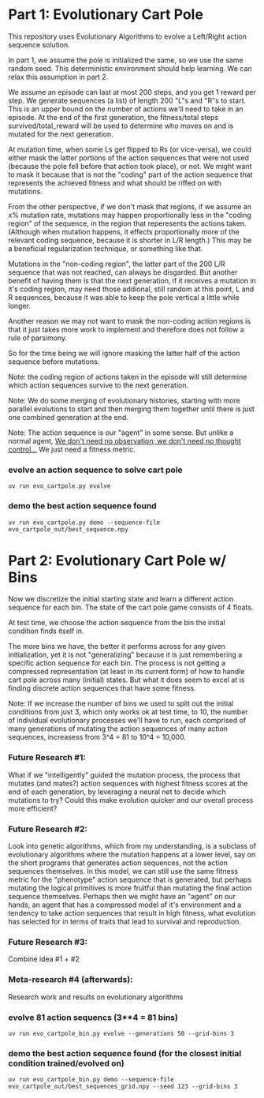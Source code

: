 # Part 1: Evolutionary Cart Pole

This repository uses Evolutionary Algorithms to evolve a Left/Right action sequence solution. 

In part 1, we assume the pole is initialized the same, so we use the same random seed.
This deterministic environment should help learning. We can relax this assumption in part 2.  

We assume an episode can last at most 200 steps, and you get 1 reward per step. We generate sequences (a list) of length 200 "L"s and "R"s to start. This is an upper bound on the number of actions we'll need to take in an episode. At the end of the first generation, the fitness/total steps survived/total_reward will be used to determine who moves on and is mutated for the next generation.  

At mutation time, when some Ls get flipped to Rs (or vice-versa), we could either mask the latter portions of the action sequences that were not used (because the pole fell before that action took place), or not. We might want to mask it because that is not the "coding" part of the action sequence that represents the achieved fitness and what should be riffed on with mutations. 

From the other perspective, if we don't mask that regions, if we assume an x% mutation rate, mutations may happen proportionally less in the "coding region" of the sequence, in the region that reperesents the actions taken. (Although when mutation happens, it effects proportionally more of the relevant coding sequence, because it is shorter in L/R length.) This may be a beneficial regularization technique, or something like that.

Mutations in the "non-coding region", the latter part of the 200 L/R sequence that was not reached, can always be disgarded. But another benefit of having them is that the next generation, if it receives a mutation in it's coding region, may need those addional, still random at this point, L and R sequences, because it was able to keep the pole vertical a little while longer. 

Another reason we may not want to mask the non-coding action regions is that it just takes more work to implement and therefore does not follow a rule of parsimony.

So for the time being we will ignore masking the latter half of the action sequence before mutations. 

Note: the coding region of actions taken in the episode will still determine which action sequences survive to the next generation.

Note: We do some merging of evolutionary histories, starting with more parallel evolutions to start and then merging them together until there is just one combined generation at the end.

Note: The action sequence is our "agent" in some sense. But unlike a normal agent, [We don't need no observation; we don't need no thought control...](https://www.youtube.com/watch?v=bZwxTX2pWmw) We just need a fitness metric.

### evolve an action sequence to solve cart pole
```
uv run evo_cartpole.py evolve
```

### demo the best action sequence found
```
uv run evo_cartpole.py demo --sequence-file evo_cartpole_out/best_sequence.npy
```

#

# Part 2: Evolutionary Cart Pole w/ Bins

Now we discretize the initial starting state and learn a different action sequence for each bin. The state of the cart pole game consists of 4 floats.

At test time, we choose the action sequence from the bin the initial condition finds itself in.

The more bins we have, the better it performs across for any given initialization, yet it is not "generalizing" because it is just remembering a specific action sequence for each bin. The process is not getting a compressed representation (at least in its current form) of how to handle cart pole across many (initial) states. But what it does seem to excel at is finding discrete action sequences that have some fitness.

Note: If we increase the number of bins we used to split out the initial conditions from just 3, which only works ok at test time, to 10, the number of individual evolutionary processes we'll have to run, each comprised of many generations of mutating the action sequences of many action sequences, increasess from 3^4 = 81 to 10^4 = 10,000.

### Future Research #1: 

What if we "intelligently" guided the mutation process, the process that mutates (and mates?) action sequences with highest fitness scores at the end of each generation, by leveraging a neural net to decide which mutations to try? Could this make evolution quicker and our overall process more efficient?

### Future Research #2: 

Look into genetic algorithms, which from my understanding, is a subclass of evolutionary algorithms where the mutation happens at a lower level, say on the short programs that generates action sequences, not the action sequences themselves. In this model, we can still use the same fitness metric for the "phenotype" action sequence that is generated, but perhaps mutating the logical primitives is more fruitful than mutating the final action sequence themselves. Perhaps then we might have an "agent" on our hands, an agent that has a compressed model of it's environment and a tendency to take action sequences that result in high fitness, what evolution has selected for in terms of traits that lead to survival and reproduction. 

### Future Research #3: 
Combine idea #1 + #2

### Meta-research #4 (afterwards): 
Research work and results on evolutionary algorithms

### evolve 81 action sequencs (3**4 = 81 bins)
```
uv run evo_cartpole_bin.py evolve --generations 50 --grid-bins 3
```

### demo the best action sequence found (for the closest initial condition trained/evolved on)
```
uv run evo_cartpole_bin.py demo --sequence-file evo_cartpole_out/best_sequences_grid.npy --seed 123 --grid-bins 3
```